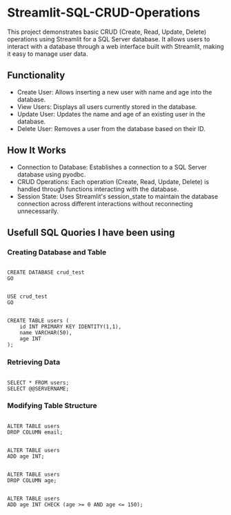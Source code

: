 # Streamlit-SQL-CRUD-Operations

This project demonstrates basic CRUD (Create, Read, Update, Delete) operations using Streamlit for a SQL Server database. It allows users to interact with a database through a web interface built with Streamlit, making it easy to manage user data.

## Functionality
* Create User: Allows inserting a new user with name and age into the database.
* View Users: Displays all users currently stored in the database.
* Update User: Updates the name and age of an existing user in the database.
* Delete User: Removes a user from the database based on their ID.

## How It Works
* Connection to Database: Establishes a connection to a SQL Server database using pyodbc.
* CRUD Operations: Each operation (Create, Read, Update, Delete) is handled through functions interacting with the database.
* Session State: Uses Streamlit's session_state to maintain the database connection across different interactions without reconnecting unnecessarily.

## Usefull SQL Quories I have been using
<h3>Creating Database and Table</h3>
<pre><code>
CREATE DATABASE crud_test
GO
</code></pre>
<pre><code>
USE crud_test
GO
</code></pre>
<pre><code>
CREATE TABLE users (
    id INT PRIMARY KEY IDENTITY(1,1),
    name VARCHAR(50),
    age INT
);
</code></pre>

<h3>Retrieving Data</h3>
<pre><code>
SELECT * FROM users;
SELECT @@SERVERNAME;
</code></pre>

<h3>Modifying Table Structure</h3>
<pre><code>
ALTER TABLE users
DROP COLUMN email;
</code></pre>
<pre><code>
ALTER TABLE users
ADD age INT;
</code></pre>
<pre><code>
ALTER TABLE users
DROP COLUMN age;
</code></pre>
<pre><code>
ALTER TABLE users
ADD age INT CHECK (age >= 0 AND age <= 150);
</code></pre>
